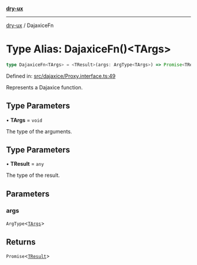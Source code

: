 [**dry-ux**](../README.md)

***

[dry-ux](../globals.md) / DajaxiceFn

# Type Alias: DajaxiceFn()\<TArgs\>

```ts
type DajaxiceFn<TArgs> = <TResult>(args: ArgType<TArgs>) => Promise<TResult>;
```

Defined in: [src/dajaxice/Proxy.interface.ts:49](https://github.com/navedr/dry-ux/blob/86c22f6b530b5213bb68b86926f9eb34d851fb9f/src/dajaxice/Proxy.interface.ts#L49)

Represents a Dajaxice function.

## Type Parameters

• **TArgs** = `void`

The type of the arguments.

## Type Parameters

• **TResult** = `any`

The type of the result.

## Parameters

### args

`ArgType`\<[`TArgs`](../types/DajaxiceFn.html#targs)\>

## Returns

`Promise`\<[`TResult`](../types/DajaxiceFn.html#__typetresult)\>
